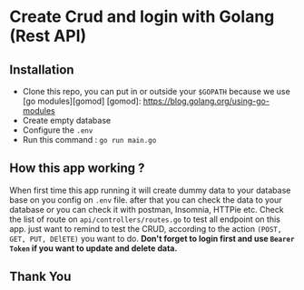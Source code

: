 # Create Crud and login with Golang (Rest API)

## Installation

- Clone this repo, you can put in or outside your `$GOPATH` because we use [go modules][gomod]
[gomod]: https://blog.golang.org/using-go-modules
- Create empty database
- Configure the `.env`
- Run this command : `go run main.go`

## How this app working ?
When first time this app running it will create dummy data to your database base on you config on `.env` file.
after that you can check the data to your database or you can check it with postman, Insomnia, HTTPie etc.
Check the list of route on `api/controllers/routes.go` to test all endpoint on this app.
just want to remind to test the CRUD, according to the action `(POST, GET, PUT, DElETE)` you want to do.
**Don't forget to login first and use `Bearer Token` if you want to update and delete data.**

## Thank You